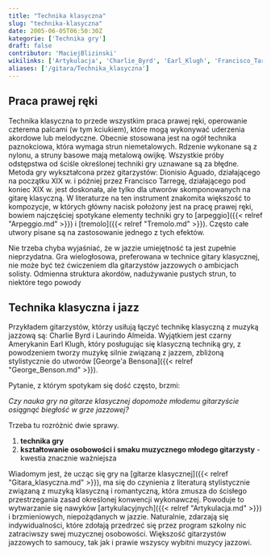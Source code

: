 ```yaml
---
title: "Technika klasyczna"
slug: "technika-klasyczna"
date: 2005-06-05T06:50:30Z
kategorie: ['Technika gry']
draft: false
contributor: 'MaciejBlizinski'
wikilinks: ['Artykulacja', 'Charlie_Byrd', 'Earl_Klugh', 'Francisco_Tarrega', 'George_Benson', 'Laurindo_Almeida', 'arpeggio', 'gitara_klasyczna', 'jazz', 'tremolo']
aliases: ['/gitara/Technika_klasyczna']
---
```

## Praca prawej ręki

Technika klasyczna to przede wszystkim praca prawej ręki, operowanie
czterema palcami (w tym kciukiem), które mogą wykonywać uderzenia
akordowe lub melodyczne. Obecnie stosowana jest na ogół technika
paznokciowa, która wymaga strun niemetalowych. Rdzenie wykonane są z
nylonu, a struny basowe mają metalową owijkę. Wszystkie próby odstępstwa
od ściśle określonej techniki gry uznawane są za błędne. Metoda gry
wykształcona przez gitarzystów: Dionisio Aguado, działającego na
początku XIX w. i później przez Francisco
Tarregę<!-- link nie odnosił się do niczego: 'Technika klasyczna' ('content/książka/Technika_klasyczna.md') links to 'Francisco_Tarrega' ('content/książka/Francisco_Tarrega.md') and that does not exist -->, działającego pod koniec XIX w.
jest doskonała, ale tylko dla utworów skomponowanych na gitarę
klasyczną. W literaturze na ten instrument znakomita większość to
kompozycje, w których główny nacisk położony jest na pracę prawej ręki,
bowiem najczęściej spotykane elementy techniki gry to
[arpeggio]({{< relref "Arpeggio.md" >}}) i [tremolo]({{< relref "Tremolo.md" >}}). Często
całe utwory pisane są na zastosowanie jednego z tych efektów.

Nie trzeba chyba wyjaśniać, że w jazzie umiejętność ta jest zupełnie
nieprzydatna. Gra wielogłosowa, preferowana w technice gitary
klasycznej, nie może być też ćwiczeniem dla gitarzystów jazzowych o
ambicjach solisty. Odmienna struktura akordów, nadużywanie pustych
strun, to niektóre tego powody

## Technika klasyczna i jazz

Przykładem gitarzystów, którzy usiłują łączyć technikę klasyczną z
muzyką jazzową są: Charlie Byrd<!-- link nie odnosił się do niczego: 'Technika klasyczna' ('content/książka/Technika_klasyczna.md') links to 'Charlie_Byrd' ('content/książka/Charlie_Byrd.md') and that does not exist --> i Laurindo
Almeida<!-- link nie odnosił się do niczego: 'Technika klasyczna' ('content/książka/Technika_klasyczna.md') links to 'Laurindo_Almeida' ('content/książka/Laurindo_Almeida.md') and that does not exist -->. Wyjątkiem jest czarny Amerykanin
Earl Klugh<!-- link nie odnosił się do niczego: 'Technika klasyczna' ('content/książka/Technika_klasyczna.md') links to 'Earl_Klugh' ('content/książka/Earl_Klugh.md') and that does not exist -->, który posługując się klasyczną
techniką gry, z powodzeniem tworzy muzykę silnie związaną z jazzem,
zbliżoną stylistycznie do utworów [George'a
Bensona]({{< relref "George_Benson.md" >}}).

Pytanie, z którym spotykam się dość często, brzmi:

*Czy nauka gry na gitarze klasycznej dopomoże młodemu gitarzyście
osiągnąć biegłość w grze jazzowej?*

Trzeba tu rozróżnić dwie sprawy.

1.  **technika gry**
2.  **kształtowanie osobowości i smaku muzycznego młodego gitarzysty** -
    kwestia znacznie ważniejsza

Wiadomym jest, że ucząc się gry na [gitarze
klasycznej]({{< relref "Gitara_klasyczna.md" >}}), ma się do czynienia z
literaturą stylistycznie związaną z muzyką klasyczną i romantyczną,
która zmusza do ścisłego przestrzegania zasad określonej konwencji
wykonawczej. Powoduje to wytwarzanie się nawyków
[artykulacyjnych]({{< relref "Artykulacja.md" >}}) i brzmieniowych, niepożądanych
w jazzie<!-- link nie odnosił się do niczego: 'Technika klasyczna' ('content/książka/Technika_klasyczna.md') links to 'jazz' ('content/książka/jazz.md') and that does not exist -->. Naturalnie, zdarzają się indywidualności,
które zdołają przedrzeć się przez program szkolny nic zatraciwszy swej
muzycznej osobowości. Większość gitarzystów jazzowych to samoucy, tak
jak i prawie wszyscy wybitni muzycy jazzowi.

